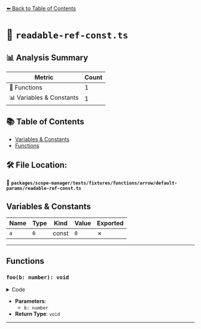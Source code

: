 [⬅️ Back to Table of Contents](../../../../../../../index.md)

# 📄 `readable-ref-const.ts`

## 📊 Analysis Summary

| Metric | Count |
|--------|-------|
| 🔧 Functions | 1 |
| 📊 Variables & Constants | 1 |

## 📚 Table of Contents

- [Variables & Constants](#variables-constants)
- [Functions](#functions)

## 🛠️ File Location:
📂 **`packages/scope-manager/tests/fixtures/functions/arrow/default-params/readable-ref-const.ts`**

## Variables & Constants

| Name | Type | Kind | Value | Exported |
|------|------|------|-------|----------|
| `a` | `0` | const | `0` | ✗ |


---

## Functions

### `foo(b: number): void`

<details><summary>Code</summary>

```ts
(b = a) => {}
```
</details>

- **Parameters**:
  - `b: number`
- **Return Type**: `void`

---